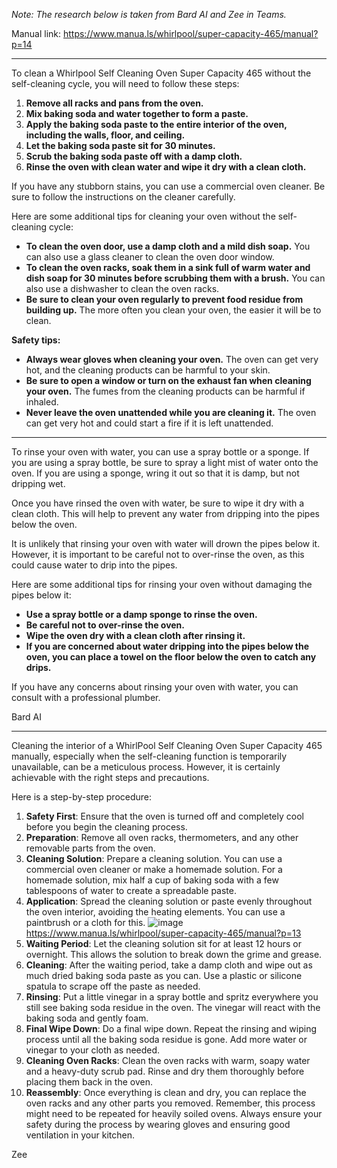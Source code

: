 _Note: The research below is taken from Bard AI and Zee in Teams._

Manual link: https://www.manua.ls/whirlpool/super-capacity-465/manual?p=14

---
To clean a Whirlpool Self Cleaning Oven Super Capacity 465 without the self-cleaning cycle, you will need to follow these steps:

1. **Remove all racks and pans from the oven.**
2. **Mix baking soda and water together to form a paste.**
3. **Apply the baking soda paste to the entire interior of the oven, including the walls, floor, and ceiling.**
4. **Let the baking soda paste sit for 30 minutes.**
5. **Scrub the baking soda paste off with a damp cloth.**
6. **Rinse the oven with clean water and wipe it dry with a clean cloth.**

If you have any stubborn stains, you can use a commercial oven cleaner. Be sure to follow the instructions on the cleaner carefully.

Here are some additional tips for cleaning your oven without the self-cleaning cycle:

* **To clean the oven door, use a damp cloth and a mild dish soap.** You can also use a glass cleaner to clean the oven door window.
* **To clean the oven racks, soak them in a sink full of warm water and dish soap for 30 minutes before scrubbing them with a brush.** You can also use a dishwasher to clean the oven racks.
* **Be sure to clean your oven regularly to prevent food residue from building up.** The more often you clean your oven, the easier it will be to clean.

**Safety tips:**

* **Always wear gloves when cleaning your oven.** The oven can get very hot, and the cleaning products can be harmful to your skin.
* **Be sure to open a window or turn on the exhaust fan when cleaning your oven.** The fumes from the cleaning products can be harmful if inhaled.
* **Never leave the oven unattended while you are cleaning it.** The oven can get very hot and could start a fire if it is left unattended.


---
To rinse your oven with water, you can use a spray bottle or a sponge. If you are using a spray bottle, be sure to spray a light mist of water onto the oven. If you are using a sponge, wring it out so that it is damp, but not dripping wet.

Once you have rinsed the oven with water, be sure to wipe it dry with a clean cloth. This will help to prevent any water from dripping into the pipes below the oven.

It is unlikely that rinsing your oven with water will drown the pipes below it. However, it is important to be careful not to over-rinse the oven, as this could cause water to drip into the pipes.

Here are some additional tips for rinsing your oven without damaging the pipes below it:

* **Use a spray bottle or a damp sponge to rinse the oven.**
* **Be careful not to over-rinse the oven.**
* **Wipe the oven dry with a clean cloth after rinsing it.**
* **If you are concerned about water dripping into the pipes below the oven, you can place a towel on the floor below the oven to catch any drips.**

If you have any concerns about rinsing your oven with water, you can consult with a professional plumber.

Bard AI

---

Cleaning the interior of a WhirlPool Self Cleaning Oven Super Capacity 465 manually, especially when the self-cleaning function is temporarily unavailable, can be a meticulous process. However, it is certainly achievable with the right steps and precautions. 

Here is a step-by-step procedure:
1. **Safety First**: Ensure that the oven is turned off and completely cool before you begin the cleaning process. 
2. **Preparation**: Remove all oven racks, thermometers, and any other removable parts from the oven.
3. **Cleaning Solution**: Prepare a cleaning solution. You can use a commercial oven cleaner or make a homemade solution. For a homemade solution, mix half a cup of baking soda with a few tablespoons of water to create a spreadable paste.
4. **Application**: Spread the cleaning solution or paste evenly throughout the oven interior, avoiding the heating elements. You can use a paintbrush or a cloth for this.
   ![image](https://github.com/United-Home/200-Henrietta/assets/61100293/a036d479-0194-4253-9466-547a439c18a3)
   https://www.manua.ls/whirlpool/super-capacity-465/manual?p=13
6. **Waiting Period**: Let the cleaning solution sit for at least 12 hours or overnight. This allows the solution to break down the grime and grease.
7. **Cleaning**: After the waiting period, take a damp cloth and wipe out as much dried baking soda paste as you can. Use a plastic or silicone spatula to scrape off the paste as needed.
8. **Rinsing**: Put a little vinegar in a spray bottle and spritz everywhere you still see baking soda residue in the oven. The vinegar will react with the baking soda and gently foam.
9. **Final Wipe Down**: Do a final wipe down. Repeat the rinsing and wiping process until all the baking soda residue is gone. Add more water or vinegar to your cloth as needed.
10. **Cleaning Oven Racks**: Clean the oven racks with warm, soapy water and a heavy-duty scrub pad. Rinse and dry them thoroughly before placing them back in the oven.
11. **Reassembly**: Once everything is clean and dry, you can replace the oven racks and any other parts you removed.
Remember, this process might need to be repeated for heavily soiled ovens. Always ensure your safety during the process by wearing gloves and ensuring good ventilation in your kitchen.

Zee
